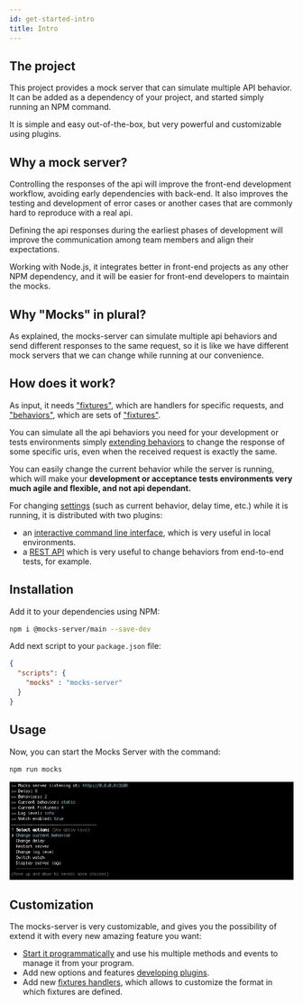```yaml
---
id: get-started-intro
title: Intro
---
```


## The project

This project provides a mock server that can simulate multiple API behavior. It can be added as a dependency of your project, and started simply running an NPM command.

It is simple and easy out-of-the-box, but very powerful and customizable using plugins.

## Why a mock server?

Controlling the responses of the api will improve the front-end development workflow, avoiding early dependencies with back-end. It also improves the testing and development of error cases or another cases that are commonly hard to reproduce with a real api.

Defining the api responses during the earliest phases of development will improve the communication among team members and align their expectations.

Working with Node.js, it integrates better in front-end projects as any other NPM dependency, and it will be easier for front-end developers to maintain the mocks.

## Why "Mocks" in plural?

As explained, the mocks-server can simulate multiple api behaviors and send different responses to the same request, so it is like we have different mock servers that we can change while running at our convenience.

## How does it work?

As input, it needs ["fixtures"](get-started-fixtures.md), which are handlers for specific requests, and ["behaviors"](get-started-behaviors.md), which are sets of ["fixtures"](get-started-fixtures.md).

You can simulate all the api behaviors you need for your development or tests environments simply [extending behaviors](get-started-behaviors.md#extending-behaviors) to change the response of some specific uris, even when the received request is exactly the same.

You can easily change the current behavior while the server is running, which will make your __development or acceptance tests environments very much agile and flexible, and not api dependant.__

For changing [settings](configuration-command-line-arguments.md) (such as current behavior, delay time, etc.) while it is running, it is distributed with two plugins:
* an [interactive command line interface](plugins-inquirer-cli.md), which is very useful in local environments.
* a [REST API](plugins-admin-api.md) which is very useful to change behaviors from end-to-end tests, for example.

## Installation

Add it to your dependencies using NPM:

```bash
npm i @mocks-server/main --save-dev
```

Add next script to your `package.json` file:

```json
{
  "scripts": {
    "mocks" : "mocks-server"
  }
}
```

## Usage

Now, you can start the Mocks Server with the command:

```bash
npm run mocks
```

![Interactive CLI](assets/cli_animation.gif)

## Customization

The mocks-server is very customizable, and gives you the possibility of extend it with every new amazing feature you want:

- [Start it programmatically](advanced-programmatic-usage) and use his multiple methods and events to manage it from your program.
- Add new options and features [developing plugins](advanced-developing-plugins).
- Add new [fixtures handlers](advanced-custom-fixtures-handlers), which allows to customize the format in which fixtures are defined.
